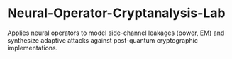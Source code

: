 # Neural-Operator-Cryptanalysis-Lab
Applies neural operators to model side-channel leakages (power, EM) and synthesize adaptive attacks against post-quantum cryptographic implementations.
